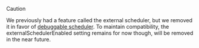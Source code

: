 > [!CAUTION]
We previously had a feature called the external scheduler, but we removed it in favor of [debuggable scheduler](../debuggable-scheduler.md).
To maintain compatibility, the externalSchedulerEnabled setting remains for now though, will be removed in the near future.
